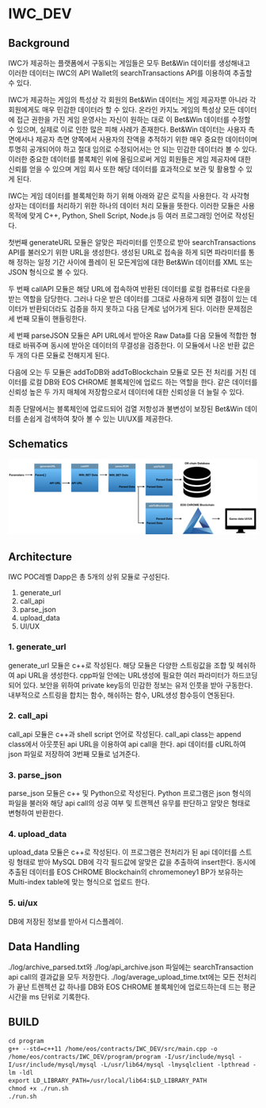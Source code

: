 # IWC_DEV

## Background
IWC가 제공하는 플랫폼에서 구동되는 게임들은 모두 Bet&Win 데이터를 생성해내고 이러한 데이터는 IWC의 API Wallet의 searchTransactions API를 이용하여 추출할 수 있다.

IWC가 제공하는 게임의 특성상 각 회원의 Bet&Win 데이터는 게임 제공자뿐 아니라 각 회원에게도 매우 민감한 데이터라 할 수 있다. 온라인 카지노 게임의 특성상 모든 데이터에 접근 권한을 가진 게임 운영사는 자신이 원하는 대로 이 Bet&Win 데이터를 수정할 수 있으며, 실제로 이로 인한 많은 피해 사례가 존재한다. Bet&Win 데이터는 사용자 측면에서나 제공자 측면 양쪽에서 사용자의 잔액을 추적하기 위한 매우 중요한 데이터이며 투명히 공개되어야 하고 절대 임의로 수정되어서는 안 되는 민감한 데이터라 볼 수 있다.
이러한 중요한 데이터를 블록체인 위에 올림으로써 게임 회원들은 게임 제공자에 대한 신뢰를 얻을 수 있으며 게임 회사 또한 해당 데이터를 효과적으로 보관 및 활용할 수 있게 된다.

IWC는 게임 데이터를 블록체인화 하기 위해 아래와 같은 로직을 사용한다. 각 사각형 상자는 데이터를 처리하기 위한 하나의 데이터 처리 모듈을 뜻한다. 이러한 모듈은 사용 목적에 맞게 C++, Python, Shell Script, Node.js 등 여러 프로그래밍 언어로 작성된다.

첫번째 generateURL 모듈은 알맞은 파라미터를 인풋으로 받아 searchTransactions API를 불러오기 위한 URL을 생성한다. 생성된 URL로 접속을 하게 되면 파라미터를 통해 정하는 일정 기간 사이에 플레이 된 모든게임에 대한 Bet&Win 데이터를 XML 또는 JSON 형식으로 볼 수 있다.

두 번째 callAPI 모듈은 해당 URL에 접속하여 반환된 데이터를 로컬 컴퓨터로 다운을 받는 역할을 담당한다.
그러나 다운 받은 데이터를 그대로 사용하게 되면 결점이 있는 데이터가 반환되더라도 검증을 하지 못하고 다음 단계로 넘어가게 된다. 이러한 문제점은 세 번째 모듈이 핸들링한다.

세 번째 parseJSON 모듈은 API URL에서 받아온 Raw Data를 다음 모듈에 적합한 형태로 바꿔주며 동시에 받아온 데이터의 무결성을 검증한다. 이 모듈에서 나온 반환 값은 두 개의 다른 모듈로 전해지게 된다.

다음에 오는 두 모듈은 addToDB와 addToBlockchain 모듈로 모든 전 처리를 거친 데이터를 로컬 DB와 EOS CHROME 블록체인에 업로드 하는 역할을 한다. 같은 데이터를 신뢰성 높은 두 가지 매체에 저장함으로서 데이터에 대한 신뢰성을 더 늘릴 수 있다.

최종 단말에서는 블록체인에 업로드되어 검열 저항성과 불변성이 보장된 Bet&Win 데이터를 손쉽게 검색하여 찾아 볼 수 있는 UI/UX를 제공한다.


## Schematics
![alt text](./image/IWC_EOSCHROME.png)


## Architecture
IWC POC레벨 Dapp은 총 5개의 상위 모듈로 구성된다.

1. generate_url
2. call_api
3. parse_json
4. upload_data
5. UI/UX


### 1. generate_url
generate_url 모듈은 c++로 작성된다.
해당 모듈은 다양한 스트링값을 조합 및 헤쉬하여 api URL을 생성한다.
cpp파일 안에는 URL생성에 필요한 여러 파라미터가 하드코딩되어 있다. 보안을 위하여 private key등의 민감한 정보는
유저 인풋을 받아 구동한다.
내부적으로 스트링을 합치는 함수, 해쉬하는 함수, URL생성 함수등이 연동된다.


### 2. call_api
call_api 모듈은 c++과 shell script 언어로 작성된다.
call_api class는 append class에서 아웃풋된 api URL을 이용하여
api call을 한다. api 데이터를 cURL하여 json 파일로 저장하여 3번째 모듈로 넘겨준다.


### 3. parse_json
parse_json 모듈은 c++ 및 Python으로 작성된다.
Python 프로그램은 json 형식의 파일을 불러와 해당 api call의 성공 여부 및 트랜젝션 유무를 판단하고 알맞은 형태로 변형하여 반환한다.

### 4. upload_data
upload_data 모듈은 c++로 작성된다.
이 프로그램은 전처리가 된 api 데이터를 스트링 형태로 받아 MySQL DB에 각각 필드값에 알맞은 값을 추출하여 insert한다.
동시에 추출된 데이터를 EOS CHROME Blockchain의 chromemoney1 BP가 보유하는 Multi-index table에 맞는 형식으로 업로드 한다.

### 5. ui/ux
DB에 저장된 정보를 받아서 디스플레이.

## Data Handling
./log/archive_parsed.txt와 ./log/api_archive.json 파일에는 searchTransaction api call의 결과값을 모두 저장한다.
./log/average_upload_time.txt에는 모든 전처리가 끝난 트렌젝션 값 하나를 DB와 EOS CHROME 블록체인에 업로드하는데 드는 평균 시간을 ms 단위로 기록한다.

## BUILD
```
cd program
g++ --std=c++11 /home/eos/contracts/IWC_DEV/src/main.cpp -o /home/eos/contracts/IWC_DEV/program/program -I/usr/include/mysql -I/usr/include/mysql/mysql -L/usr/lib64/mysql -lmysqlclient -lpthread -lm -ldl
export LD_LIBRARY_PATH=/usr/local/lib64:$LD_LIBRARY_PATH
chmod +x ./run.sh
./run.sh
```